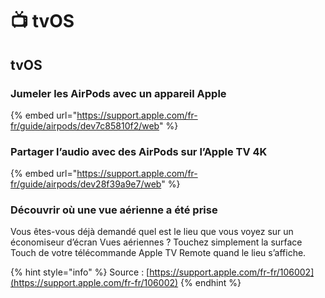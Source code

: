 # 📺 tvOS

## tvOS

### Jumeler les AirPods avec un appareil Apple

{% embed url="https://support.apple.com/fr-fr/guide/airpods/dev7c85810f2/web" %}

### Partager l’audio avec des AirPods sur l’Apple TV 4K

{% embed url="https://support.apple.com/fr-fr/guide/airpods/dev28f39a9e7/web" %}

### Découvrir où une vue aérienne a été prise

Vous êtes-vous déjà demandé quel est le lieu que vous voyez sur un économiseur d’écran Vues aériennes ? Touchez simplement la surface Touch de votre télécommande Apple TV Remote quand le lieu s’affiche.

{% hint style="info" %}
Source : [https://support.apple.com/fr-fr/106002](https://support.apple.com/fr-fr/106002)
{% endhint %}

